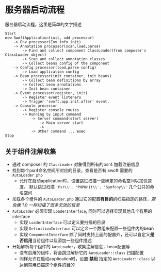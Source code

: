 # 服务器启动流程

服务器启动流程，这里是简单的文字描述

```text
Start
new SwoftApplication(init, add processor)
    -> Env processor(Env info init)
    -> Annotation processor(scan,load,parse)
        -> Find and collect component ClassLoader(from composer's ClassLoader object)
        -> Scan and collect annotation classes
        -> Collect beans config of the component
    -> Config processor(load,parse config)
        -> Load application config
    -> Bean processor(init container, init beans)
        -> Collect bean definitions by array
        -> Collect bean annotations
        -> Init bean container
    -> Event processor(register, init)
        -> Register event listeners
        -> Trigger 'swoft.app.init.after' event.
    -> Console processor
        -> Register console routes
        -> Running by input command
            -> Server command(start server)
                -> Main server start
                -> ...
            -> Other command ... exec 
Stop
```

## 关于组件注解收集

- 通过 composer 的 `ClassLoader` 对象得到所有的psr4 加载注册信息
- 找到每个psr4命名空间所对应的目录，查看是否有 swoft 需要的 `AutoLoader.php`
  - 允许在启动application时，设置跳过扫描一些确定的命名空间以加快速度。 默认跳过扫描 `'Psr\\', 'PHPUnit\\', 'Symfony\\'` 几个公共的命名空间
- 加载各个组件的 `AutoLoader.php` 通过它的配置**有目的**的扫描指定的路径，_避免像 1.0 一样扫描了很多无效的目录_
- `AutoLoader` 必须实现 `LoaderInterface`, 同时可以选择实现其他几个有用的interface
  - 实现 `LoaderInterface` 可以定义要扫描的目录
  - 实现 `DefinitionInterface` 可以定义一个数组来配置一些组件内的bean
  - 实现 `ComponentInterface` 除了同时支持上面的配置外，还可以自定义**是否启用**当前组件以及添加一些组件描述
- 开始解析每个组件的 `AutoLoader`，收集注解信息，bean配置等
  - 没有启用的组件，将会跳过解析它的 `AutoLoader::class` 扫描配置
  - 同样允许在启动application时，设置 **禁用** 指定的 `AutoLoader::class` 以达到禁用扫描这个组件的目的

